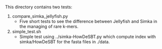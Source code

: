 This directory contains two tests:

1. compare_simka_jellyfish.py
    - Five short tests to see the difference between Jellyfish and Simka in the managing of rare k-mers.
2. simple_test.sh
    - Simple test using ../simka-HowDeSBT.py which compute index with simka/HowDeSBT for the fasta files in ./data.
